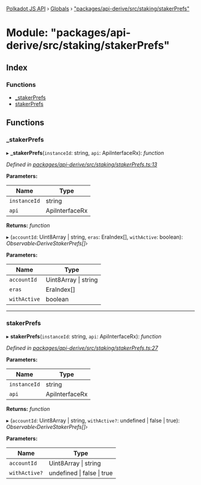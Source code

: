 [Polkadot JS API](../README.md) › [Globals](../globals.md) › ["packages/api-derive/src/staking/stakerPrefs"](_packages_api_derive_src_staking_stakerprefs_.md)

# Module: "packages/api-derive/src/staking/stakerPrefs"

## Index

### Functions

* [_stakerPrefs](_packages_api_derive_src_staking_stakerprefs_.md#_stakerprefs)
* [stakerPrefs](_packages_api_derive_src_staking_stakerprefs_.md#stakerprefs)

## Functions

###  _stakerPrefs

▸ **_stakerPrefs**(`instanceId`: string, `api`: ApiInterfaceRx): *function*

*Defined in [packages/api-derive/src/staking/stakerPrefs.ts:13](https://github.com/polkadot-js/api/blob/375dadbe3/packages/api-derive/src/staking/stakerPrefs.ts#L13)*

**Parameters:**

Name | Type |
------ | ------ |
`instanceId` | string |
`api` | ApiInterfaceRx |

**Returns:** *function*

▸ (`accountId`: Uint8Array | string, `eras`: EraIndex[], `withActive`: boolean): *Observable‹DeriveStakerPrefs[]›*

**Parameters:**

Name | Type |
------ | ------ |
`accountId` | Uint8Array &#124; string |
`eras` | EraIndex[] |
`withActive` | boolean |

___

###  stakerPrefs

▸ **stakerPrefs**(`instanceId`: string, `api`: ApiInterfaceRx): *function*

*Defined in [packages/api-derive/src/staking/stakerPrefs.ts:27](https://github.com/polkadot-js/api/blob/375dadbe3/packages/api-derive/src/staking/stakerPrefs.ts#L27)*

**Parameters:**

Name | Type |
------ | ------ |
`instanceId` | string |
`api` | ApiInterfaceRx |

**Returns:** *function*

▸ (`accountId`: Uint8Array | string, `withActive?`: undefined | false | true): *Observable‹DeriveStakerPrefs[]›*

**Parameters:**

Name | Type |
------ | ------ |
`accountId` | Uint8Array &#124; string |
`withActive?` | undefined &#124; false &#124; true |
